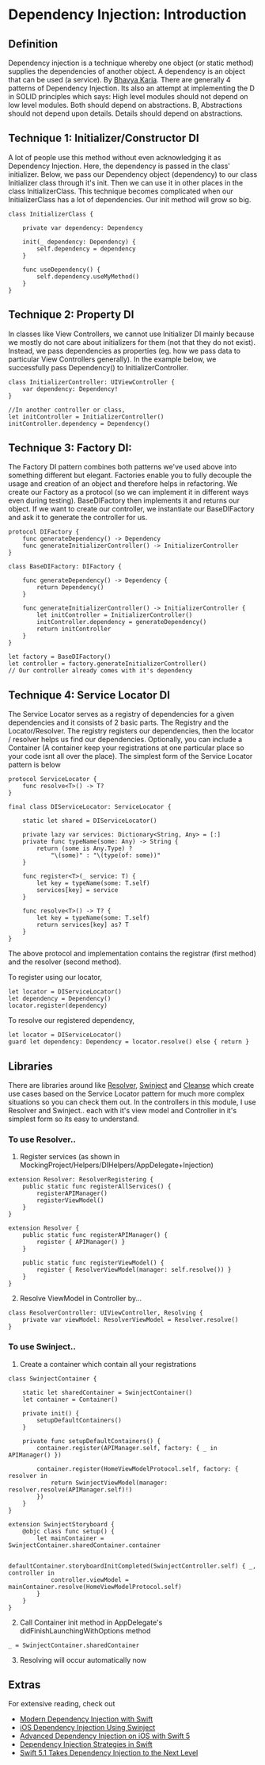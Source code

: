 # Dependency Injection: Introduction

## Definition

Dependency injection is a technique whereby one object (or static method) supplies the dependencies of another object. A dependency is an object that can be used (a service). By [Bhavya Karia](https://www.freecodecamp.org/news/a-quick-intro-to-dependency-injection-what-it-is-and-when-to-use-it-7578c84fa88f/). There are generally 4 patterns of Dependency Injection. Its also an attempt at implementing the D in SOLID principles which says: High level modules should not depend on low level modules. Both should depend on abstractions. B, Abstractions should not depend upon details. Details should depend on abstractions. 


## Technique 1: Initializer/Constructor DI
A lot of people use this method without even acknowledging it as Dependency Injection. Here, the dependency is passed in the class' initializer. Below, we pass our Dependency object (dependency) to our class Initializer class through it's init. Then we can use it in other places in the class InitializerClass. This technique becomes complicated when our InitializerClass has a lot of dependencies. Our init method will grow so big. 

```
class InitializerClass {

    private var dependency: Dependency

    init(_ dependency: Dependency) {
        self.dependency = dependency
    }

    func useDependency() {
        self.dependency.useMyMethod()
    }
}
```


## Technique 2: Property DI

In classes like View Controllers, we cannot use Initializer DI mainly because we mostly do not care about initializers for them (not that they do not exist). Instead, we pass dependencies as properties (eg. how we pass data to particular View Controllers generally). In the example below, we successfully pass Dependency() to InitializerController.

```
class InitializerController: UIViewController {
    var dependency: Dependency!
}

//In another controller or class,
let initController = InitializerController()
initController.dependency = Dependency()
```


## Technique 3: Factory DI:
The Factory DI pattern combines both patterns we've used above into something different but elegant. Factories enable you to fully decouple the usage and creation of an object and therefore helps in refactoring. We create our Factory as a protocol (so we can implement it in different ways even during testing). BaseDIFactory then implements it and returns our object. If we want to create our controller, we instantiate our BaseDIFactory and ask it to generate the controller for us. 

```
protocol DIFactory {
    func generateDependency() -> Dependency
    func generateInitializerController() -> InitializerController
}

class BaseDIFactory: DIFactory {

    func generateDependency() -> Dependency {
        return Dependency()
    }

    func generateInitializerController() -> InitializerController {
        let initController = InitializerController()
        initController.dependency = generateDependency()
        return initController
    }
}

let factory = BaseDIFactory()
let controller = factory.generateInitializerController()
// Our controller already comes with it's dependency 
```


## Technique 4: Service Locator DI
The Service Locator serves as a registry of dependencies for a given dependencies and it consists of 2 basic parts. The Registry and the Locator/Resolver. The registry registers our dependencies, then the locator / resolver helps us find our dependencies. Optionally, you can include a Container (A container keep your registrations at one particular place so your code isnt all over the place).  The simplest form of the Service Locator pattern is below


```
protocol ServiceLocator {
    func resolve<T>() -> T?
}

final class DIServiceLocator: ServiceLocator {

    static let shared = DIServiceLocator()

    private lazy var services: Dictionary<String, Any> = [:]
    private func typeName(some: Any) -> String {
        return (some is Any.Type) ?
            "\(some)" : "\(type(of: some))"
    }

    func register<T>(_ service: T) {
        let key = typeName(some: T.self)
        services[key] = service
    }

    func resolve<T>() -> T? {
        let key = typeName(some: T.self)
        return services[key] as? T
    }
}
```
The above protocol and implementation contains the registrar (first method) and the resolver (second method).

To register using our locator,
```
let locator = DIServiceLocator()
let dependency = Dependency()
locator.register(dependency)
```

To resolve our registered dependency,
```
let locator = DIServiceLocator()
guard let dependency: Dependency = locator.resolve() else { return }
```

## Libraries
There are libraries around like [Resolver](https://github.com/hmlongco/Resolver), [Swinject](https://github.com/Swinject/Swinject) and [Cleanse](https://github.com/square/Cleanse) which create use cases based on the Service Locator pattern for much more complex situations so you can check them out.
In the controllers in this module, I use Resolver and Swinject.. each with it's view model and Controller in it's simplest form so its easy to understand.

### To use Resolver..
1. Register services (as shown in MockingProject/Helpers/DIHelpers/AppDelegate+Injection)
```
extension Resolver: ResolverRegistering {
    public static func registerAllServices() {
        registerAPIManager()
        registerViewModel()
    }
}

extension Resolver {
    public static func registerAPIManager() {
        register { APIManager() }
    }

    public static func registerViewModel() {
        register { ResolverViewModel(manager: self.resolve()) }
    }
}
```

2. Resolve ViewModel in Controller by...
```
class ResolverController: UIViewController, Resolving {
    private var viewModel: ResolverViewModel = Resolver.resolve()
}
```

### To use Swinject..
1. Create a container which contain all your registrations
```
class SwinjectContainer {

    static let sharedContainer = SwinjectContainer()
    let container = Container()

    private init() {
        setupDefaultContainers()
    }

    private func setupDefaultContainers() {
        container.register(APIManager.self, factory: { _ in APIManager() })

        container.register(HomeViewModelProtocol.self, factory: { resolver in
            return SwinjectViewModel(manager: resolver.resolve(APIManager.self)!)
        })
    }
}

extension SwinjectStoryboard {
    @objc class func setup() {
        let mainContainer = SwinjectContainer.sharedContainer.container

        defaultContainer.storyboardInitCompleted(SwinjectController.self) { _, controller in
            controller.viewModel = mainContainer.resolve(HomeViewModelProtocol.self)
        }
    }
}

```

2. Call Container init method in AppDelegate's didFinishLaunchingWithOptions method
```
_ = SwinjectContainer.sharedContainer
```

3. Resolving will occur automatically now

## Extras
For extensive reading, check out 

- [Modern Dependency Injection with Swift](https://medium.com/better-programming/modern-dependency-injection-in-swift-952286b308be)
- [iOS Dependency Injection Using Swinject](https://medium.com/flawless-app-stories/ios-dependency-injection-using-swinject-9c4ceff99e41)
- [Advanced Dependency Injection on iOS with Swift 5](https://www.vadimbulavin.com/dependency-injection-in-swift/)
- [Dependency Injection Strategies in Swift](https://quickbirdstudios.com/blog/swift-dependency-injection-service-locators/)
- [Swift 5.1 Takes Dependency Injection to the Next Level](https://medium.com/better-programming/taking-swift-dependency-injection-to-the-next-level-b71114c6a9c6)
